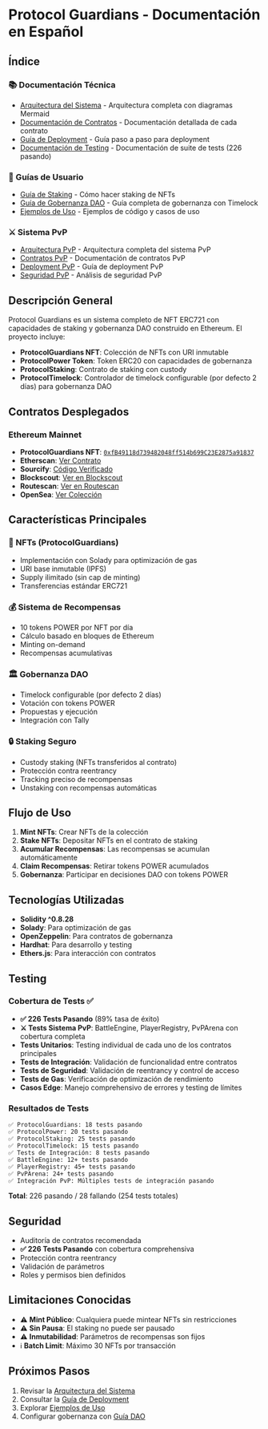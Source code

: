 # Protocol Guardians - Documentación en Español

## Índice

### 📚 Documentación Técnica
- [Arquitectura del Sistema](./arquitectura.md) - Arquitectura completa con diagramas Mermaid
- [Documentación de Contratos](./contratos.md) - Documentación detallada de cada contrato
- [Guía de Deployment](./deployment.md) - Guía paso a paso para deployment
- [Documentación de Testing](./TESTING.md) - Documentación de suite de tests (226 pasando)

### 👥 Guías de Usuario
- [Guía de Staking](./staking-guide.md) - Cómo hacer staking de NFTs
- [Guía de Gobernanza DAO](./dao-guide.md) - Guía completa de gobernanza con Timelock
- [Ejemplos de Uso](./ejemplos.md) - Ejemplos de código y casos de uso

### ⚔️ Sistema PvP
- [Arquitectura PvP](./pvp/ARCHITECTURE.md) - Arquitectura completa del sistema PvP
- [Contratos PvP](./pvp/CONTRACTS.md) - Documentación de contratos PvP
- [Deployment PvP](./pvp/DEPLOYMENT.md) - Guía de deployment PvP
- [Seguridad PvP](./pvp/SECURITY.md) - Análisis de seguridad PvP

## Descripción General

Protocol Guardians es un sistema completo de NFT ERC721 con capacidades de staking y gobernanza DAO construido en Ethereum. El proyecto incluye:

- **ProtocolGuardians NFT**: Colección de NFTs con URI inmutable
- **ProtocolPower Token**: Token ERC20 con capacidades de gobernanza
- **ProtocolStaking**: Contrato de staking con custody
- **ProtocolTimelock**: Controlador de timelock configurable (por defecto 2 días) para gobernanza DAO

## Contratos Desplegados

### Ethereum Mainnet
- **ProtocolGuardians NFT**: [`0xfB49118d739482048ff514b699C23E2875a91837`](https://etherscan.io/address/0xfB49118d739482048ff514b699C23E2875a91837)
- **Etherscan**: [Ver Contrato](https://etherscan.io/address/0xfB49118d739482048ff514b699C23E2875a91837)
- **Sourcify**: [Código Verificado](https://repo.sourcify.dev/1/0xfB49118d739482048ff514b699C23E2875a91837/)
- **Blockscout**: [Ver en Blockscout](https://eth.blockscout.com/address/0xfB49118d739482048ff514b699C23E2875a91837?tab=contract)
- **Routescan**: [Ver en Routescan](https://routescan.io/address/0xfB49118d739482048ff514b699C23E2875a91837/contract/1/code)
- **OpenSea**: [Ver Colección](https://opensea.io/collection/protocol-guardians)

## Características Principales

### 🎨 NFTs (ProtocolGuardians)
- Implementación con Solady para optimización de gas
- URI base inmutable (IPFS)
- Supply ilimitado (sin cap de minting)
- Transferencias estándar ERC721

### 💰 Sistema de Recompensas
- 10 tokens POWER por NFT por día
- Cálculo basado en bloques de Ethereum
- Minting on-demand
- Recompensas acumulativas

### 🏛️ Gobernanza DAO
- Timelock configurable (por defecto 2 días)
- Votación con tokens POWER
- Propuestas y ejecución
- Integración con Tally

### 🔒 Staking Seguro
- Custody staking (NFTs transferidos al contrato)
- Protección contra reentrancy
- Tracking preciso de recompensas
- Unstaking con recompensas automáticas

## Flujo de Uso

1. **Mint NFTs**: Crear NFTs de la colección
2. **Stake NFTs**: Depositar NFTs en el contrato de staking
3. **Acumular Recompensas**: Las recompensas se acumulan automáticamente
4. **Claim Recompensas**: Retirar tokens POWER acumulados
5. **Gobernanza**: Participar en decisiones DAO con tokens POWER

## Tecnologías Utilizadas

- **Solidity ^0.8.28**
- **Solady**: Para optimización de gas
- **OpenZeppelin**: Para contratos de gobernanza
- **Hardhat**: Para desarrollo y testing
- **Ethers.js**: Para interacción con contratos

## Testing

### Cobertura de Tests ✅
- **✅ 226 Tests Pasando** (89% tasa de éxito)
- **⚔️ Tests Sistema PvP**: BattleEngine, PlayerRegistry, PvPArena con cobertura completa
- **Tests Unitarios**: Testing individual de cada uno de los contratos principales
- **Tests de Integración**: Validación de funcionalidad entre contratos
- **Tests de Seguridad**: Validación de reentrancy y control de acceso
- **Tests de Gas**: Verificación de optimización de rendimiento
- **Casos Edge**: Manejo comprehensivo de errores y testing de límites

### Resultados de Tests
```
✅ ProtocolGuardians: 18 tests pasando
✅ ProtocolPower: 20 tests pasando  
✅ ProtocolStaking: 25 tests pasando
✅ ProtocolTimelock: 15 tests pasando
✅ Tests de Integración: 8 tests pasando
✅ BattleEngine: 12+ tests pasando
✅ PlayerRegistry: 45+ tests pasando
✅ PvPArena: 24+ tests pasando
✅ Integración PvP: Múltiples tests de integración pasando
```

**Total**: 226 pasando / 28 fallando (254 tests totales)

## Seguridad

- Auditoría de contratos recomendada
- **✅ 226 Tests Pasando** con cobertura comprehensiva
- Protección contra reentrancy
- Validación de parámetros
- Roles y permisos bien definidos

## Limitaciones Conocidas

- ⚠️ **Mint Público**: Cualquiera puede mintear NFTs sin restricciones
- ⚠️ **Sin Pausa**: El staking no puede ser pausado
- ⚠️ **Inmutabilidad**: Parámetros de recompensas son fijos
- ℹ️ **Batch Limit**: Máximo 30 NFTs por transacción

## Próximos Pasos

1. Revisar la [Arquitectura del Sistema](./arquitectura.md)
2. Consultar la [Guía de Deployment](./deployment.md)
3. Explorar [Ejemplos de Uso](./ejemplos.md)
4. Configurar gobernanza con [Guía DAO](./dao-guide.md)
